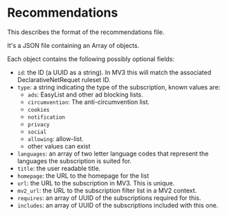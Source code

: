 # Recommendations

This describes the format of the recommendations file.

It's a JSON file containing an Array of objects.

Each object contains the following possibly optional fields:

- `id`: the ID (a UUID as a string). In MV3 this will match the associated
DeclarativeNetRequet ruleset ID.
- `type`: a string indicating the type of the subscription, known values are:
  - `ads`: EasyList and other ad blocking lists.
  - `circumvention`: The anti-circumvention list.
  - `cookies`
  - `notification`
  - `privacy`
  - `social`
  - `allowing`: allow-list.
  - other values can exist
- `languages`: an array of two letter language codes that represent the
languages the subscription is suited for.
- `title`: the user readable title.
- `homepage`: the URL to the homepage for the list
- `url`: the URL to the subscription in MV3. This is unique.
- `mv2_url`: the URL to the subscription filter list in a MV2 context.
- `requires`: an array of UUID of the subscriptions required for this.
- `includes`: an array of UUID of the subscriptions included with this one.
